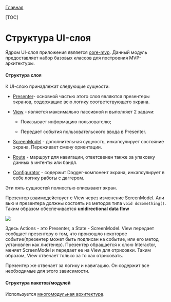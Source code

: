[Главная](../main.md)

[TOC]

# Структура UI-слоя

Ядром UI-слоя приложения является [core-mvp][mvp]. Данный модуль предоставляет набор
базовых классов для построения MVP-архитектуры.

#### Структура слоя

К UI-слою принадлежат следующие сущности:

- [Presenter][presenter]- основной частью этого слоя являются презентеры экранов,
содержащие всю логику соответствующего экрана.

- [View][view] - является максимально пассивной и выполняет 2 задачи:

    * Показывает информацию пользователю;

    * Передает события пользовательского ввода в Presenter.

- [ScreenModel][sm] - дополнительная сущность, инкапсулирует состояние экрана,
Переживает смену ориентации.

- [Route][nav] - маршрут для навигации, ответсвенен также за упаковку
данных в интенты или бандл.

- [Configurator][configurator] - содержит Dagger-компонент экрана, инкапсулирует
в себе логику работы с даггером.

Эти пять сущностей полностью описывают экран.

Презентер взаимодействует с View через изменение ScreenModel. Апи вью и презентера
должны состоять из методов типа `void doSomething()`. Таким образом обеспечивается
**unidirectional data flow**

![](https://preview.ibb.co/jpCbUp/unidirect_dataflow.png)

Здесь Actions - это Presenter, а State - ScreenModel. View передает сообщает
презентеру о том, что произошло некоторое событие(презентер может быть подписан на событие, или
его метод установлен как листенер). Презентер обращается к слою Interactor, меняет ScreenModel и
передает ее на View для отрисовки. Таким образом, View отвечает только за то как отрисовать.

Презентер же отвечает за логику и навигацию. Он содержит все необходимые для
этого зависимости.

#### Структура пакетов/модулей

Используется [многомодульная архитектура][multi].

[presenter]: ../../core-mvp/docs/presenter.md
[view]: ../../core-mvp/docs/view.md
[sm]: ../../core-mvp/docs/screen_model.md
[multi]: ../common/multimodule/detail.md
[mvp]: ../../core-mvp/README.md
[configurator]: ../../core-mvp/docs/configurator.md
[nav]: navigation.md